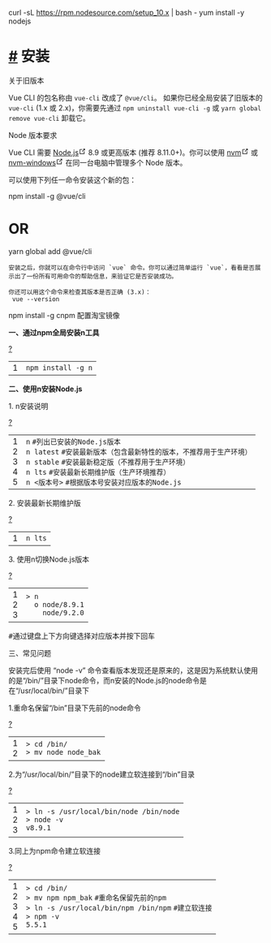 curl -sL https://rpm.nodesource.com/setup_10.x | bash -
yum install -y nodejs
# [#](#安装) 安装
关于旧版本

Vue CLI 的包名称由 `vue-cli` 改成了 `@vue/cli`。
如果你已经全局安装了旧版本的 `vue-cli` (1.x 或 2.x)，你需要先通过 `npm uninstall vue-cli -g` 或 `yarn global remove vue-cli` 卸载它。
</div> <div class="tip custom-block">

Node 版本要求

Vue CLI 需要 [Node.js<svg xmlns="http://www.w3.org/2000/svg" aria-hidden="true" x="0px" y="0px" viewBox="0 0 100 100" width="15" height="15" class="icon outbound"><path fill="currentColor" d="M18.8,85.1h56l0,0c2.2,0,4-1.8,4-4v-32h-8v28h-48v-48h28v-8h-32l0,0c-2.2,0-4,1.8-4,4v56C14.8,83.3,16.6,85.1,18.8,85.1z"></path> <polygon fill="currentColor" points="45.7,48.7 51.3,54.3 77.2,28.5 77.2,37.2 85.2,37.2 85.2,14.9 62.8,14.9 62.8,22.9 71.5,22.9"></polygon></svg>](https://nodejs.org/) 8.9 或更高版本 (推荐 8.11.0+)。你可以使用 [nvm<svg xmlns="http://www.w3.org/2000/svg" aria-hidden="true" x="0px" y="0px" viewBox="0 0 100 100" width="15" height="15" class="icon outbound"><path fill="currentColor" d="M18.8,85.1h56l0,0c2.2,0,4-1.8,4-4v-32h-8v28h-48v-48h28v-8h-32l0,0c-2.2,0-4,1.8-4,4v56C14.8,83.3,16.6,85.1,18.8,85.1z"></path> <polygon fill="currentColor" points="45.7,48.7 51.3,54.3 77.2,28.5 77.2,37.2 85.2,37.2 85.2,14.9 62.8,14.9 62.8,22.9 71.5,22.9"></polygon></svg>](https://github.com/creationix/nvm) 或 [nvm-windows<svg xmlns="http://www.w3.org/2000/svg" aria-hidden="true" x="0px" y="0px" viewBox="0 0 100 100" width="15" height="15" class="icon outbound"><path fill="currentColor" d="M18.8,85.1h56l0,0c2.2,0,4-1.8,4-4v-32h-8v28h-48v-48h28v-8h-32l0,0c-2.2,0-4,1.8-4,4v56C14.8,83.3,16.6,85.1,18.8,85.1z"></path> <polygon fill="currentColor" points="45.7,48.7 51.3,54.3 77.2,28.5 77.2,37.2 85.2,37.2 85.2,14.9 62.8,14.9 62.8,22.9 71.5,22.9"></polygon></svg>](https://github.com/coreybutler/nvm-windows) 在同一台电脑中管理多个 Node 版本。
</div> 

可以使用下列任一命令安装这个新的包：
 

npm install -g @vue/cli
# OR
yarn global add @vue/cli


    安装之后，你就可以在命令行中访问 `vue` 命令。你可以通过简单运行 `vue`，看看是否展示出了一份所有可用命令的帮助信息，来验证它是否安装成功。

    你还可以用这个命令来检查其版本是否正确 (3.x)：
     vue --version


npm install -g cnpm 配置淘宝镜像

<div class="postBody">
                
<div id="cnblogs_post_body" class="blogpost-body ">
    <p><strong>一、通过npm全局安装n工具</strong></p>
<div class="cnblogs_Highlighter sh-gutter">
<div><div id="highlighter_370573" class="syntaxhighlighter  javascript"><div class="toolbar"><span><a href="#" class="toolbar_item command_help help">?</a></span></div><table border="0" cellpadding="0" cellspacing="0"><tbody><tr><td class="gutter"><div class="line number1 index0 alt2">1</div></td><td class="code"><div class="container"><div class="line number1 index0 alt2"><code class="javascript plain">npm install -g n</code></div></div></td></tr></tbody></table></div></div>
</div>
<p><strong>二、使用n安装Node.js</strong></p>
<p>1. n安装说明</p>
<div class="cnblogs_Highlighter sh-gutter">
<div><div id="highlighter_258730" class="syntaxhighlighter  javascript"><div class="toolbar"><span><a href="#" class="toolbar_item command_help help">?</a></span></div><table border="0" cellpadding="0" cellspacing="0"><tbody><tr><td class="gutter"><div class="line number1 index0 alt2">1</div><div class="line number2 index1 alt1">2</div><div class="line number3 index2 alt2">3</div><div class="line number4 index3 alt1">4</div><div class="line number5 index4 alt2">5</div></td><td class="code"><div class="container"><div class="line number1 index0 alt2"><code class="javascript plain">n</code> <code class="javascript preprocessor">#列出已安装的Node.js版本</code></div><div class="line number2 index1 alt1"><code class="javascript plain">n latest</code> <code class="javascript preprocessor">#安装最新版本（包含最新特性的版本，不推荐用于生产环境）</code></div><div class="line number3 index2 alt2"><code class="javascript plain">n stable</code> <code class="javascript preprocessor">#安装最新稳定版（不推荐用于生产环境）</code></div><div class="line number4 index3 alt1"><code class="javascript plain">n lts</code> <code class="javascript preprocessor">#安装最新长期维护版（生产环境推荐）</code></div><div class="line number5 index4 alt2"><code class="javascript plain">n &lt;版本号&gt;</code> <code class="javascript preprocessor">#根据版本号安装对应版本的Node.js</code></div></div></td></tr></tbody></table></div></div>
</div>
<p>2. 安装最新长期维护版</p>
<div class="cnblogs_Highlighter sh-gutter">
<div><div id="highlighter_310147" class="syntaxhighlighter  javascript"><div class="toolbar"><span><a href="#" class="toolbar_item command_help help">?</a></span></div><table border="0" cellpadding="0" cellspacing="0"><tbody><tr><td class="gutter"><div class="line number1 index0 alt2">1</div></td><td class="code"><div class="container"><div class="line number1 index0 alt2"><code class="javascript plain">n lts</code></div></div></td></tr></tbody></table></div></div>
</div>
<p>3. 使用n切换Node.js版本</p>
<div class="cnblogs_Highlighter sh-gutter">
<div><div id="highlighter_581569" class="syntaxhighlighter  javascript"><div class="toolbar"><span><a href="#" class="toolbar_item command_help help">?</a></span></div><table border="0" cellpadding="0" cellspacing="0"><tbody><tr><td class="gutter"><div class="line number1 index0 alt2">1</div><div class="line number2 index1 alt1">2</div><div class="line number3 index2 alt2">3</div></td><td class="code"><div class="container"><div class="line number1 index0 alt2"><code class="javascript plain">&gt; n</code></div><div class="line number2 index1 alt1"><code class="javascript spaces">&nbsp;&nbsp;</code><code class="javascript plain">ο node/8.9.1</code></div><div class="line number3 index2 alt2"><code class="javascript spaces">&nbsp;&nbsp;&nbsp;&nbsp;</code><code class="javascript plain">node/9.2.0</code></div></div></td></tr></tbody></table></div></div>
<pre>#通过键盘上下方向键选择对应版本并按下回车</pre>
</div>
<p>三、常见问题</p>
<p>安装完后使用 “node -v” 命令查看版本发现还是原来的，这是因为系统默认使用的是“/bin/”目录下node命令，而n安装的Node.js的node命令是在“/usr/local/bin/”目录下</p>
<p>1.重命名保留“/bin”目录下先前的node命令</p>
<div class="cnblogs_Highlighter sh-gutter">
<div><div id="highlighter_276623" class="syntaxhighlighter  javascript"><div class="toolbar"><span><a href="#" class="toolbar_item command_help help">?</a></span></div><table border="0" cellpadding="0" cellspacing="0"><tbody><tr><td class="gutter"><div class="line number1 index0 alt2">1</div><div class="line number2 index1 alt1">2</div></td><td class="code"><div class="container"><div class="line number1 index0 alt2"><code class="javascript plain">&gt; cd /bin/</code></div><div class="line number2 index1 alt1"><code class="javascript plain">&gt; mv node node_bak</code></div></div></td></tr></tbody></table></div></div>
</div>
<p>2.为“/usr/local/bin/”目录下的node建立软连接到“/bin”目录</p>
<div class="cnblogs_Highlighter sh-gutter">
<div><div id="highlighter_627812" class="syntaxhighlighter  javascript"><div class="toolbar"><span><a href="#" class="toolbar_item command_help help">?</a></span></div><table border="0" cellpadding="0" cellspacing="0"><tbody><tr><td class="gutter"><div class="line number1 index0 alt2">1</div><div class="line number2 index1 alt1">2</div><div class="line number3 index2 alt2">3</div></td><td class="code"><div class="container"><div class="line number1 index0 alt2"><code class="javascript plain">&gt; ln -s /usr/local/bin/node /bin/node</code></div><div class="line number2 index1 alt1"><code class="javascript plain">&gt; node -v</code></div><div class="line number3 index2 alt2"><code class="javascript plain">v8.9.1</code></div></div></td></tr></tbody></table></div></div>
</div>
<p>3.同上为npm命令建立软连接</p>
<div class="cnblogs_Highlighter sh-gutter">
<div><div id="highlighter_898115" class="syntaxhighlighter  javascript"><div class="toolbar"><span><a href="#" class="toolbar_item command_help help">?</a></span></div><table border="0" cellpadding="0" cellspacing="0"><tbody><tr><td class="gutter"><div class="line number1 index0 alt2">1</div><div class="line number2 index1 alt1">2</div><div class="line number3 index2 alt2">3</div><div class="line number4 index3 alt1">4</div><div class="line number5 index4 alt2">5</div></td><td class="code"><div class="container"><div class="line number1 index0 alt2"><code class="javascript plain">&gt; cd /bin/</code></div><div class="line number2 index1 alt1"><code class="javascript plain">&gt; mv npm npm_bak</code> <code class="javascript preprocessor">#重命名保留先前的npm</code></div><div class="line number3 index2 alt2"><code class="javascript plain">&gt; ln -s /usr/local/bin/npm /bin/npm</code> <code class="javascript preprocessor">#建立软连接</code></div><div class="line number4 index3 alt1"><code class="javascript plain">&gt; npm -v</code></div><div class="line number5 index4 alt2"><code class="javascript plain">5.5.1</code></div></div></td></tr></tbody></table></div></div>
</div>

